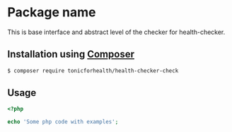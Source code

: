 # Package name

This is base interface and abstract level of the checker for health-checker.

## Installation using [Composer](http://getcomposer.org/)

```bash
$ composer require tonicforhealth/health-checker-check
```

## Usage

```php
<?php

echo 'Some php code with examples';

```